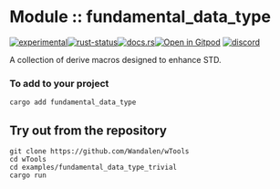 <!-- {{# generate.module_header{} #}} -->

# Module :: fundamental_data_type
<!--{ generate.module_header.start() }-->
 [![experimental](https://raster.shields.io/static/v1?label=&message=experimental&color=orange)](https://github.com/emersion/stability-badges#experimental)[![rust-status](https://github.com/Wandalen/wTools/actions/workflows/module_fundamental_data_type_push.yml/badge.svg)](https://github.com/Wandalen/wTools/actions/workflows/module_fundamental_data_type_push.yml)[![docs.rs](https://img.shields.io/docsrs/fundamental_data_type?color=e3e8f0&logo=docs.rs)](https://docs.rs/fundamental_data_type)[![Open in Gitpod](https://raster.shields.io/static/v1?label=try&message=online&color=eee&logo=gitpod&logoColor=eee)](https://gitpod.io/#RUN_PATH=.,SAMPLE_FILE=sample%2Frust%2Ffundamental_data_type_trivial%2Fsrc%2Fmain.rs,RUN_POSTFIX=--example%20fundamental_data_type_trivial/https://github.com/Wandalen/wTools)
[![discord](https://img.shields.io/discord/872391416519737405?color=eee&logo=discord&logoColor=eee&label=ask)](https://discord.gg/m3YfbXpUUY)
<!--{ generate.module_header.end }-->

A collection of derive macros designed to enhance STD.

### To add to your project

``` shell
cargo add fundamental_data_type
```

## Try out from the repository

``` shell test
git clone https://github.com/Wandalen/wTools
cd wTools
cd examples/fundamental_data_type_trivial
cargo run
```
<!-- qqq : make sure it exists and working -->

